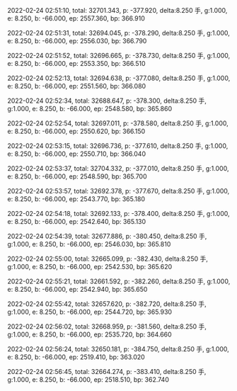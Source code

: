 2022-02-24 02:51:10, total: 32701.343, p: -377.920, delta:8.250 手, g:1.000, e: 8.250, b: -66.000, ep: 2557.360, bp: 366.910

2022-02-24 02:51:31, total: 32694.045, p: -378.290, delta:8.250 手, g:1.000, e: 8.250, b: -66.000, ep: 2556.030, bp: 366.790

2022-02-24 02:51:52, total: 32696.665, p: -378.730, delta:8.250 手, g:1.000, e: 8.250, b: -66.000, ep: 2553.350, bp: 366.510

2022-02-24 02:52:13, total: 32694.638, p: -377.080, delta:8.250 手, g:1.000, e: 8.250, b: -66.000, ep: 2551.560, bp: 366.080

2022-02-24 02:52:34, total: 32688.647, p: -378.300, delta:8.250 手, g:1.000, e: 8.250, b: -66.000, ep: 2548.580, bp: 365.860

2022-02-24 02:52:54, total: 32697.011, p: -378.580, delta:8.250 手, g:1.000, e: 8.250, b: -66.000, ep: 2550.620, bp: 366.150

2022-02-24 02:53:15, total: 32696.736, p: -377.610, delta:8.250 手, g:1.000, e: 8.250, b: -66.000, ep: 2550.710, bp: 366.040

2022-02-24 02:53:37, total: 32704.332, p: -377.010, delta:8.250 手, g:1.000, e: 8.250, b: -66.000, ep: 2548.590, bp: 365.700

2022-02-24 02:53:57, total: 32692.378, p: -377.670, delta:8.250 手, g:1.000, e: 8.250, b: -66.000, ep: 2543.770, bp: 365.180

2022-02-24 02:54:18, total: 32692.133, p: -378.400, delta:8.250 手, g:1.000, e: 8.250, b: -66.000, ep: 2542.640, bp: 365.130

2022-02-24 02:54:39, total: 32677.886, p: -380.450, delta:8.250 手, g:1.000, e: 8.250, b: -66.000, ep: 2546.030, bp: 365.810

2022-02-24 02:55:00, total: 32665.099, p: -382.430, delta:8.250 手, g:1.000, e: 8.250, b: -66.000, ep: 2542.530, bp: 365.620

2022-02-24 02:55:21, total: 32661.592, p: -382.260, delta:8.250 手, g:1.000, e: 8.250, b: -66.000, ep: 2542.940, bp: 365.650

2022-02-24 02:55:42, total: 32657.620, p: -382.720, delta:8.250 手, g:1.000, e: 8.250, b: -66.000, ep: 2544.720, bp: 365.930

2022-02-24 02:56:02, total: 32668.959, p: -381.560, delta:8.250 手, g:1.000, e: 8.250, b: -66.000, ep: 2535.720, bp: 364.660

2022-02-24 02:56:24, total: 32650.181, p: -384.750, delta:8.250 手, g:1.000, e: 8.250, b: -66.000, ep: 2519.410, bp: 363.020

2022-02-24 02:56:45, total: 32664.274, p: -383.410, delta:8.250 手, g:1.000, e: 8.250, b: -66.000, ep: 2518.510, bp: 362.740